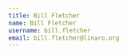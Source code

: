 ```yaml
---
title: Bill Fletcher
name: Bill Fletcher
username: bill.fletcher
email: bill.fletcher@linaro.org
---
```


